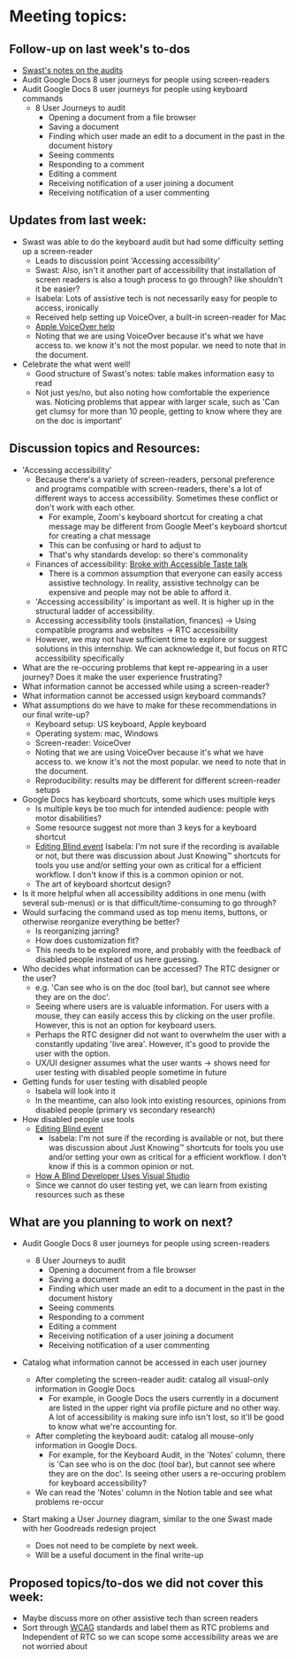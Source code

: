 # Meeting topics: 

## Follow-up on last week's to-dos
- [Swast's notes on the audits](https://five-space-ce8.notion.site/Assistive-tech-audit-Google-docs-66128064b2f641219730fce19115fcf6)
- Audit Google Docs 8 user journeys for people using screen-readers
- Audit Google Docs 8 user journeys for people using keyboard commands
  - 8 User Journeys to audit
    - Opening a document from a file browser
    - Saving a document
    - Finding which user made an edit to a document in the past in the document history
    - Seeing comments
    - Responding to a comment
    - Editing a comment
    - Receiving notification of a user joining a document
    - Receiving notification of a user commenting

## Updates from last week:
- Swast was able to do the keyboard audit but had some difficulty setting up a screen-reader
    - Leads to discussion point 'Accessing accessibility'
    - Swast: Also, isn't it another part of accessibility that installation of screen readers is also a tough process to go through? like shouldn't it be easier?
    - Isabela: Lots of assistive tech is not necessarily easy for people to access, ironically
    - Received help setting up VoiceOver, a built-in screen-reader for Mac
    -  [Apple VoiceOver help](https://www.apple.com/voiceover/info/guide/_1121.html)
    - Noting that we are using VoiceOver because it's what we have access to. we know it's not the most popular. we need to note that in the document.
- Celebrate the what went well!
    - Good structure of Swast's notes: table makes information easy to read
    - Not just yes/no, but also noting how comfortable the experience was. Noticing problems that appear with larger scale, such as 'Can get clumsy for more than 10 people, getting to know where they are on the doc is important'

## Discussion topics and Resources:
- 'Accessing accessibility'
    - Because there's a variety of screen-readers, personal preference and programs compatible with screen-readers, there's a lot of different ways to access accessibility. Sometimes these conflict or don't work with each other.
        - For example, Zoom's keyboard shortcut for creating a chat message may be different from Google Meet's keyboard shortcut for creating a chat message
        - This can be confusing or hard to adjust to
        - That's why standards develop: so there's commonality
    - Finances of accessibility: [Broke with Accessible Taste talk](https://equalentry.com/digital-access-economics-accessibility-nyc-recap/)
        - There is a common assumption that everyone can easily access assistive technology. In reality, assistive technolgy can be expensive and people may not be able to afford it.
    - 'Accessing accessibility' is important as well. It is higher up in the structural ladder of accessibility.
    - Accessing accessibility tools (installation, finances) -> Using compatible programs and websites -> RTC accessibility
    - However, we may not have sufficient time to explore or suggest solutions in this internship. We can acknowledge it, but focus on RTC accessibility specifically
-  What are the re-occuring problems that kept re-appearing in a user journey? Does it make the user experience frustrating?
- What information cannot be accessed while using a screen-reader? 
- What information cannot be accessed usign keyboard commands? 
-  What assumptions do we have to make for these recommendations in our final write-up?
    - Keyboard setup: US keyboard, Apple keyboard
    - Operating system: mac, Windows
    - Screen-reader: VoiceOver
    - Noting that we are using VoiceOver because it's what we have access to. we know it's not the most popular. we need to note that in the document.
    - Reproducibility: results may be different for different screen-reader setups
- Google Docs has keyboard shortcuts, some which uses multiple keys
    - Is multiple keys be too much for intended audience: people with motor disabilities?
    - Some resource suggest not more than 3 keys for a keyboard shortcut
    - [Editing Blind event](https://www.eventbrite.com/e/editing-blind-recording-tickets-268361595757) 
            Isabela: I'm not sure if the recording is available or not, but there was discussion about Just Knowing™ shortcuts for tools you use and/or setting your own as critical for a efficient workflow. I don't know if this is a common opinion or not.
    - The art of keyboard shortcut design?
- Is it more helpful when all accessibility additions in one menu (with several sub-menus) or is that difficult/time-consuming to go through?
- Would surfacing the command used as top menu items, buttons, or otherwise reorganize everything be better?
    - Is reorganizing jarring?
    - How does customization fit?
    - This needs to be explored more, and probably with the feedback of disabled people instead of us here guessing.
- Who decides what information can be accessed? The RTC designer or the user?
    - e.g. 'Can see who is on the doc (tool bar), but cannot see where they are on the doc'. 
    - Seeing where users are is valuable information. For users with a mouse, they can easily access this by clicking on the user profile. However, this is not an option for keyboard users. 
    - Perhaps the RTC designer did not want to overwhelm the user with a constantly updating 'live area'. However, it's good to provide the user with the option.
    - UX/UI designer assumes what the user wants -> shows need for user testing with disabled people sometime in future
- Getting funds for user testing with disabled people
    - Isabela will look into it
    - In the meantime, can also look into existing resources, opinions from disabled people (primary vs secondary research)
- How disabled people use tools
    - [Editing Blind event](https://www.eventbrite.com/e/editing-blind-recording-tickets-268361595757) 
        - Isabela: I'm not sure if the recording is available or not, but there was discussion about Just Knowing™ shortcuts for tools you use and/or setting your own as critical for a efficient workflow. I don't know if this is a common opinion or not.
    - [How A Blind Developer Uses Visual Studio](https://www.youtube.com/watch?v=94swlF55tVc)
    - Since we cannot do user testing yet, we can learn from existing resources such as these


## What are you planning to work on next?
- Audit Google Docs 8 user journeys for people using screen-readers
    - 8 User Journeys to audit
        - Opening a document from a file browser
        - Saving a document
        - Finding which user made an edit to a document in the past in the document history
        - Seeing comments
        - Responding to a comment
        - Editing a comment
        - Receiving notification of a user joining a document
        - Receiving notification of a user commenting

- Catalog what information cannot be accessed in each user journey
    - After completing the screen-reader audit: catalog all visual-only information in Google Docs
        - For example, in Google Docs the users currently in a document are listed in the upper right via profile picture and no other way. A lot of accessibility is making sure info isn't lost, so it'll be good to know what we're accounting for.
    - After completing the keyboard audit: catalog all mouse-only information in Google Docs.
        - For example, for the Keyboard Audit, in the 'Notes' column, there is 'Can see who is on the doc (tool bar), but cannot see where they are on the doc'. Is seeing other users a re-occuring problem for keyboard accessibility?
    - We can read the 'Notes' column in the Notion table and see what problems re-occur
   
- Start making a User Journey diagram, similar to the one Swast made with her Goodreads redesign project
    - Does not need to be complete by next week.
    - Will be a useful document in the final write-up

## Proposed topics/to-dos we did not cover this week:
- Maybe discuss more on other assistive tech than screen readers
- Sort through [WCAG](https://www.w3.org/WAI/standards-guidelines/wcag/) standards and label them as RTC problems and Independent of RTC so we can scope some accessibility areas we are not worried about
